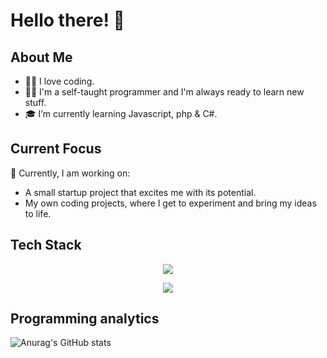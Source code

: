 # Hello there! 👋

## About Me
- 🧑‍💻 I love coding.
- 🧑‍💻 I'm a self-taught programmer and I'm always ready to learn new stuff.
- 🎓 I’m currently learning Javascript, php & C#.

## Current Focus
🤨 Currently, I am working on:
- A small startup project that excites me with its potential.
- My own coding projects, where I get to experiment and bring my ideas to life.

## Tech Stack
<p align="center">
  <a href="https://skillicons.dev">
    <img src="https://skillicons.dev/icons?i=html,css,bootstrap,vscode,github,cs,dotnet" />
  </a>
</p>
<p align="center">
  <a href="https://skillicons.dev">
    <img src="https://skillicons.dev/icons?i=replit,heroku,flask,python,arduino,raspberrypi,wordpress" />
  </a>
</p>



## Programming analytics
![Anurag's GitHub stats](https://github-readme-stats.vercel.app/api/top-langs/?username=VisiDK&theme=transparent&show_icons=true&layout=compact)
